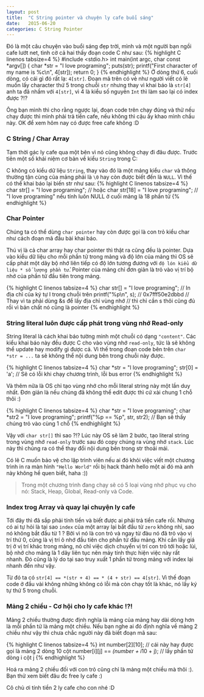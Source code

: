 ```yaml
---
layout: post
title:  "C String pointer và chuyện ly cafe buổi sáng"
date:   2015-06-20
categories: C String Pointer
---
```

Đó là một câu chuyện vào buổi sáng đẹp trời, mình và một người bạn ngồi cafe lướt net, tình cờ cả hai thấy đoạn code C như sau:
{% highlight C linenos tabsize=4 %}
#include <stdio.h>
int main(int argc, char const *argv[])
{
	char *str = "I love programing";
	puts(str);
	printf("First character of my name is %c\n", 4[str]);
	return 0;
}
{% endhighlight %}
Ở dòng thứ 6, cuối dòng, có cái gì đó rất lạ: `4[str]`. Đoạn mã trên có vẻ như người viết có lẽ muốn lấy character thứ 5 trong chuỗi `str` nhưng thay vì khai báo là `str[4]` anh ta đã nhầm với `4[str]`, vì 4 là kiểu số nguyên `Int` thì làm sao lại có index được ?!?

Ông bạn mình thì cho rằng ngược lại, đoạn code trên chạy đúng và thử nếu chạy được thì mình phải trả tiền cafe, nếu không thì cậu ấy khao mình chầu này. OK để xem hôm nay có được free cafe không :D

<h3>C String / Char Array</h3>

Tạm thời gác ly cafe qua một bên vì nó cũng không chạy đi đâu được. Trước tiên một số khái niệm cơ bản về kiểu `String` trong C:

C không có kiểu dữ liệu `String`, thay vào đó là một mảng kiểu `char` và thông thường tận cùng của mảng phải là `\0` hay còn được biết đến là `NULL`. Vì thế có thể khai báo lại biến str như sau:
{% highlight C linenos tabsize=4 %}
char str[] = "I love programing";
// hoặc char str[18] = "I love programing";
// "I love programing" nếu tính luôn NULL ở cuối mảng là 18 phần tử
{% endhighlight %}

<h3>Char Pointer</h3>

Chúng ta có thể dùng `char pointer` hay còn được gọi là con trỏ kiểu char như cách đoạn mã đầu bài khai báo.

Thú vị là cả char array hay char pointer thì thật ra cũng đều là pointer. Dựa vào kiểu dữ liệu cho mỗi phần tử trong mảng và độ lớn của mảng thì OS sẽ cấp phát một dãy bộ nhớ liên tiếp có độ lớn tương đương với `độ lón kiểu dữ liệu * số lượng phần tử`. Pointer của mảng chỉ đơn giản là trỏ vào vị trí bộ nhớ của phần tử đầu tiên trong mảng.

{% highlight C linenos tabsize=4 %}
char str[] = "I love programing";
// In địa chỉ của ký tự I trong chuỗi trên
printf("%p\n", s); // 0x7fff50e2dbbd
// Thay vì ta phải dùng &s để lấy địa chỉ vùng nhớ 
// thì chỉ cần s thôi cũng đủ rồi vì bản chất nó cũng là pointer
{% endhighlight %}

<h3>String literal luôn được cấp phát trong vùng nhớ Read-only</h3>

String literal là cách khai báo tường minh một chuỗi có dạng `"content"`. Các kiểu khai báo này đều được C cho vào vùng nhớ `read-only`, tức là sẽ không thể update hay modify gì được cả. Vì thế trong đoạn code bên trên `char *str = ...` ta sẽ không thể nội dung bên trong chuỗi này được.

{% highlight C linenos tabsize=4 %}
char *str = "I love programing";
str[0] = 'a'; // Sẽ có lỗi khi chạy chương trình, lỗi bus error
{% endhighlight %}

Và thêm nữa là OS chỉ tạo vùng nhớ cho mỗi literal string này một lần duy nhất. Đơn giản là nếu chúng đã không thể edit được thì cứ xài chung 1 chỗ thôi :)

{% highlight C linenos tabsize=4 %}
char *str = "I love programing";
char *str2 = "I love programing";
printf("%p == %p", str, str2); // Bạn sẽ thấy chúng trỏ vào cùng 1 chỗ
{% endhighlight %}

Vậy với `char str[]` thì sao ?!? Lúc này OS sẽ làm 2 bước, tạo literal string trong vùng nhớ `read-only` trước sau đó copy chúng ra vùng nhớ `stack`. Lúc này thì chúng ra có thể thay đổi nội dung bên trong str thoải mái.

Có lẽ C muốn bảo vệ cho lập trình viên nếu ai đó khỏi việc viết một chương trình in ra màn hình `"Hello World"` rồi bị hack thành hello một ai đó mà anh này không hề quen biết, haha :))

> Trong một chương trình đang chạy sẽ có 5 loại vùng nhớ phục vụ cho nó: Stack, Heap, Global, Read-only và Code.

<h3>Index trog Array và quay lại chuyện ly cafe</h3>

Tới đây thì đã sắp phải tính tiền và biết được ai phải trả tiền cafe rồi. Nhưng có ai tự hỏi là tại sao `index` của một array lại bắt đầu từ `zero` không nhỉ, sao nó không bắt đầu từ 1 ? Bởi vì nó là con trỏ và ngay từ đàu nó đã trỏ vào vị trí thứ 0, cũng là vị trí ô nhớ đầu tiên cho phần tử đầu mảng. Khi cần lấy giá trị ở vị trí khác trong mảng, nó chỉ việc dịch chuyển vị trí con trỏ tới hoặc lùi, bộ nhớ cho mảng là 1 dãy liên tục nên máy tính thực hiện việc này rất nhanh. Đó cũng là lý do tại sao truy xuất 1 phần tử trong mảng với index lại nhanh đến như vậy.

Từ đó ta có `str[4] == *(str + 4) == * (4 + str) == 4[str]`. Vì thế đoạn code ở đầu vài không những không có lỗi mà còn chạy tốt là khác, nó lấy ký tự thứ 5 trong chuỗi. 

<h3>Mảng 2 chiều - Cơ hội cho ly cafe khác !?!</h3>

Mảng 2 chiều thường được định nghĩa là mảng của mảng hay dài dòng hơn là mỗi phần tử là mảng một chiều. Nếu bạn nghe ai đó định nghĩa về mảng 2 chiều như vậy thì chưa chắc người này đã biết đoạn mã sau:

{% highlight C linenos tabsize=4 %}
int number[2][10]; // cái này hay được gọi là mảng 2 dòng 10 cột
number[i][j] == *(number + i*10 + j); // lấy phần tử dòng i cột j
{% endhighlight %}

Hoá ra mảng 2 chiều đối với con trỏ cũng chỉ là mảng một chiều mà thôi :). Bạn thử xem biết đâu đc free ly cafe :)

Cô chủ ơi tính tiền 2 ly cafe cho con nhé :D